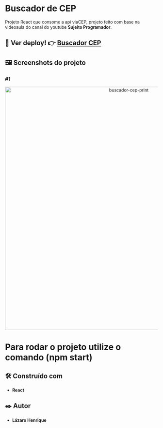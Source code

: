 # Buscador de CEP  

Projeto React que consome a api viaCEP, projeto feito com base na videoaula do canal do youtube **Sujeito Programador**.
## 👀 Ver deploy! 👉 <a href="https://buscador-cep-react-five.vercel.app" target="_blank">Buscador CEP</a>

## 🖼 Screenshots do projeto

### #1
<p align="center">
  <img align="center" src="https://user-images.githubusercontent.com/78514404/235199507-8be3faf2-4b54-4ae8-a2be-072fe3b6f539.PNG" alt="buscador-cep-print" width="800"/>
</p>

# Para rodar o projeto utilize o comando (**npm start**) 

## 🛠️ Construído com

* **React**

## ✒️ Autor

* **Lázaro Henrique**  
